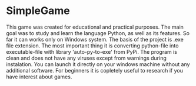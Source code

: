 # SimpleGame
This game was created for educational and practical purposes.
The main goal was to study and learn the language Python, as well as its features.
So far it can works only on Windows system. The basis of the project is .exe file extension.
The most important thing it is converting python-file into executable-file with library 'auto-py-to-exe' from PyPi.
The program is clean and does not have any viruses except from warnings during instalation.
You can launch it directly on your windows machine without any additional software. 
For beginners it is copletely useful to research if you have interest about games. 
